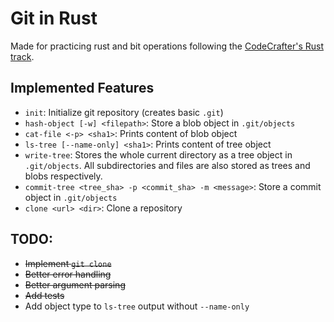 # Git in Rust

Made for practicing rust and bit operations following the [CodeCrafter's Rust track](https://app.codecrafters.io/courses/git?track=rust).


## Implemented Features


* `init`: Initialize git repository (creates basic `.git`)
* `hash-object [-w] <filepath>`: Store a blob object in `.git/objects`
* `cat-file <-p> <sha1>`: Prints content of blob object
* `ls-tree [--name-only] <sha1>`: Prints content of tree object
* `write-tree`: Stores the whole current directory as a tree object in `.git/objects`. All subdirectories and files are also stored as trees and blobs respectively.
* `commit-tree <tree_sha> -p <commit_sha> -m <message>`: Store a commit object in `.git/objects`
* `clone <url> <dir>`: Clone a repository

## TODO: 

* ~~Implement `git clone`~~
* ~~Better error handling~~
* ~~Better argument parsing~~
* ~~Add tests~~
* Add object type to `ls-tree` output without `--name-only`